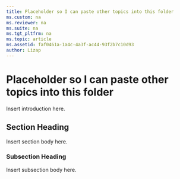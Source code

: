```yaml
---
title: Placeholder so I can paste other topics into this folder
ms.custom: na
ms.reviewer: na
ms.suite: na
ms.tgt_pltfrm: na
ms.topic: article
ms.assetid: faf0461a-1a4c-4a3f-ac44-93f2b7c10d93
author: Lizap
---
```

# Placeholder so I can paste other topics into this folder
Insert introduction here.

## Section Heading
Insert section body here.

### Subsection Heading
Insert subsection body here.

